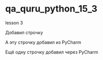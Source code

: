 # qa_quru_python_15_3
lesson 3  

Добавил строчку 

А эту строчку добавил из PyCharm 

Ещё одну строчку добавил через PyCharm
